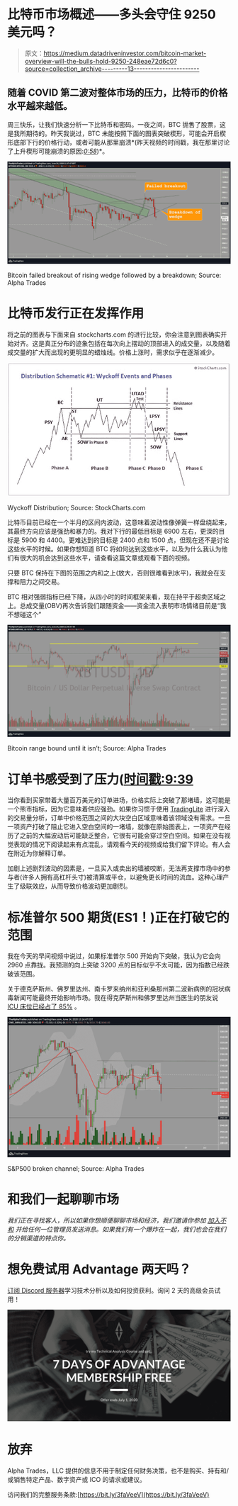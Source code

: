 # 比特币市场概述——多头会守住 9250 美元吗？

> 原文：<https://medium.datadriveninvestor.com/bitcoin-market-overview-will-the-bulls-hold-9250-248eae72d6c0?source=collection_archive---------13----------------------->

## 随着 COVID 第二波对整体市场的压力，比特币的价格水平越来越低。

周三快乐，让我们快速分析一下比特币和密码。一夜之间，BTC 抛售了股票，这是我所期待的。昨天我说过，BTC 未能按照下面的图表突破楔形，可能会开启楔形底部下行的价格行动，或者可能从那里崩溃*(昨天视频的时间戳，我在那里讨论了上升楔形可能崩溃的原因:*[*0:58*](https://youtu.be/SIJp6mNO9EY?t=57)*)*。

![](img/a8ee8816f69be2d795eadead2fce4af8.png)

Bitcoin failed breakout of rising wedge followed by a breakdown; Source: Alpha Trades

# 比特币发行正在发挥作用

将之前的图表与下面来自 stockcharts.com 的进行比较，你会注意到图表确实开始对齐。这是真正分布的迹象包括在每次向上摆动的顶部进入的成交量，以及随着成交量的扩大而出现的更明显的蜡烛线。价格上涨时，需求似乎在逐渐减少。

![](img/0473aa525999118129df8359fa6bd8cd.png)

Wyckoff Distribution; Source: StockCharts.com

比特币目前已经在一个半月的区间内波动，这意味着波动性像弹簧一样盘绕起来，其最终方向应该是强劲和暴力的。我对下行的最低目标是 6900 左右，更深的目标是 5900 和 4400。更难达到的目标是 2400 点和 1500 点，但现在还不是讨论这些水平的时候。如果你想知道 BTC 将如何达到这些水平，以及为什么我认为他们有很大的机会达到这些水平，请查看这篇文章或观看下面的视频。

只要 BTC 保持在下图的范围之内和之上(放大，否则很难看到水平)，我就会在支撑和阻力之间交易。

BTC 相对强弱指标已经下降，从四小时的时间框架来看，现在持平于超卖区域之上。总成交量(OBV)再次告诉我们跟随资金——资金流入表明市场情绪目前是“我不想碰这个”

![](img/b2927c4daea3da3c24697d8451d0d686.png)

Bitcoin range bound until it isn’t; Source: Alpha Trades

# 订单书感受到了压力([时间戳:9:39](https://youtu.be/J7w6N25Vy-o)

当你看到买家带着大量百万美元的订单进场，价格实际上突破了那堵墙，这可能是一个熊市指标，因为它意味着供应强劲。如果你习惯于使用 [TradingLite](https://tradinglite.com/) 进行深入的交易量分析，订单中价格范围之间的大块空白区域意味着该领域没有需求。一旦一项资产打破了阻止它进入空白空间的一堵墙，就像在原始图表上，一项资产在经历了之前的大幅波动后可能缺乏整合，它很有可能会穿过空白空间。如果在没有视觉表现的情况下阅读起来有点混乱，请观看今天的视频或给我们留下评论。有人会在附近为你解释订单。

加剧上述剧烈波动的因素是，一旦买入或卖出的墙被咬断，无法再支撑市场中的参与者(许多人拥有高杠杆头寸)被清算或平仓，以避免更长时间的流血。这种心理产生了级联效应，从而导致价格波动更加剧烈。

# 标准普尔 500 期货(ES1！)正在打破它的范围

我在今天的早间视频中说过，如果标准普尔 500 开始向下突破，我认为它会向 2960 点靠拢。我预测的向上突破 3200 点的目标似乎不太可能，因为指数已经跌破该范围。

关于德克萨斯州、佛罗里达州、南卡罗来纳州和亚利桑那州第二波新病例的冠状病毒新闻可能最终开始影响市场。我在得克萨斯州和佛罗里达州当医生的朋友说 [ICU 床位已经占了 85%](https://www.forbes.com/sites/nicholasreimann/2020/06/23/clearly-this-is-real-florida-governor-says-of-coronavirus-spread-but-claims-its-not-cause-for-concern/#4704d21eb419) 。

![](img/d5451d896407a0e91996e3745a4ba904.png)

S&P500 broken channel; Source: Alpha Trades

# 和我们一起聊聊市场

*我们正在寻找客人，所以如果你想顺便聊聊市场和经济，我们邀请你参加* [*加入不和*](https://bit.ly/AlphaTradesDiscord) *并给任何一位管理员发送消息。如果我们有一个爆炸在一起，我们也会在我们的分销渠道的特点你。*

# 想免费试用 Advantage 两天吗？

[订阅 Discord 服务器](https://bit.ly/2KJ1oor)学习技术分析以及如何投资获利。询问 2 天的高级会员试用！

![](img/c7cce49ef18a8f1fa448011a53cf05e6.png)

# 放弃

Alpha Trades，LLC 提供的信息不用于制定任何财务决策，也不是购买、持有和/或销售特定产品、数字资产或 ICO 的请求或建议。

访问我们的完整服务条款:[https://bit.ly/3faVeeV](https://bit.ly/3faVeeV)